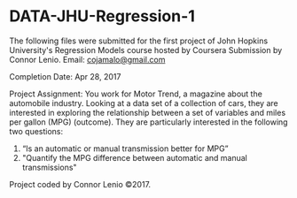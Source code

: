 # DATA-JHU-Regression-1
The following files were submitted for the first project of John Hopkins University's Regression Models  course hosted by Coursera
Submission by Connor Lenio. Email: cojamalo@gmail.com

Completion Date: Apr 28, 2017

Project Assignment:
You work for Motor Trend, a magazine about the automobile industry. Looking at a data set of a collection of cars, they are interested in exploring the relationship between a set of variables and miles per gallon (MPG) (outcome). They are particularly interested in the following two questions:

1) “Is an automatic or manual transmission better for MPG”
2) "Quantify the MPG difference between automatic and manual transmissions"

Project coded by Connor Lenio ©2017.
